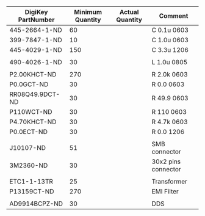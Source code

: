 |DigiKey PartNumber|Minimum Quantity|Actual Quantity|Comment                   |
|------------------|----------------|---------------|--------------------------|
|445-2664-1-ND     |60              |               |C 0.1u 0603               |
|399-7847-1-ND     |10              |               |C 1.0u 0603               |
|445-4029-1-ND     |150             |               |C 3.3u 1206               |
|||||
|490-4026-1-ND     |30              |               |L 1.0u 0805               |
|||||
|P2.00KHCT-ND      |270             |               |R 2.0k 0603               |
|P0.0GCT-ND        |30              |               |R 0.0 0603                |
|RR08Q49.9DCT-ND   |30              |               |R 49.9 0603               |
|P110WCT-ND        |30              |               |R 110 0603                |
|P4.70KHCT-ND      |30              |               |R 4.7k 0603               |
|P0.0ECT-ND        |30              |               |R 0.0 1206                |
|||||
|J10107-ND         |51              |               |SMB connector             |
|3M2360-ND         |30              |               |30x2 pins connector       |
|||||
|ETC1-1-13TR       |25              |               |Transformer               |
|P13159CT-ND       |270             |               |EMI Filter                |
|||||
|AD9914BCPZ-ND     |30              |               |DDS                       |
